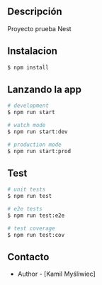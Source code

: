 ## Descripción
Proyecto prueba Nest

## Instalacion

```bash
$ npm install
```

## Lanzando la app

```bash
# development
$ npm run start

# watch mode
$ npm run start:dev

# production mode
$ npm run start:prod
```

## Test

```bash
# unit tests
$ npm run test

# e2e tests
$ npm run test:e2e

# test coverage
$ npm run test:cov
```

## Contacto

- Author - [Kamil Myśliwiec]

